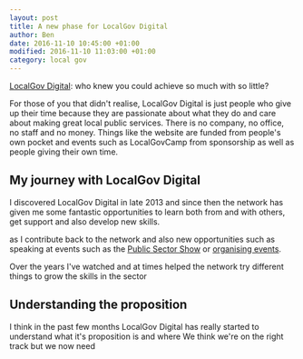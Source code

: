 ```yaml
---
layout: post
title: A new phase for LocalGov Digital
author: Ben
date: 2016-11-10 10:45:00 +01:00
modified: 2016-11-10 11:03:00 +01:00
category: local gov
---
```


[LocalGov Digital](http://localgovdigital.info): who knew you could achieve so much with so little?

For those of you that didn't realise, LocalGov Digital is just people who give up their time because they are passionate about what they do and care about making great local public services. There is no company, no office, no staff and no money. Things like the website are funded from people's own pocket and events such as LocalGovCamp from sponsorship as well as people giving their own time.

## My journey with LocalGov Digital

I discovered LocalGov Digital in late 2013 and since then the network has given me some fantastic opportunities to learn both from and with others, get support and also develop new skills.

as I contribute back to the network and also new opportunities such as speaking at events such as the [Public Sector Show](http://www.psshow.co.uk) or [organising events](http://localgovdigital.info/news/localgov-digital-makers-meet-up/).

Over the years I've watched and at times helped the network try different things to grow the skills in the sector

## Understanding the proposition

I think in the past few months LocalGov Digital has really started to understand what it's proposition is and where 
We think we're on the right track but we now need 
